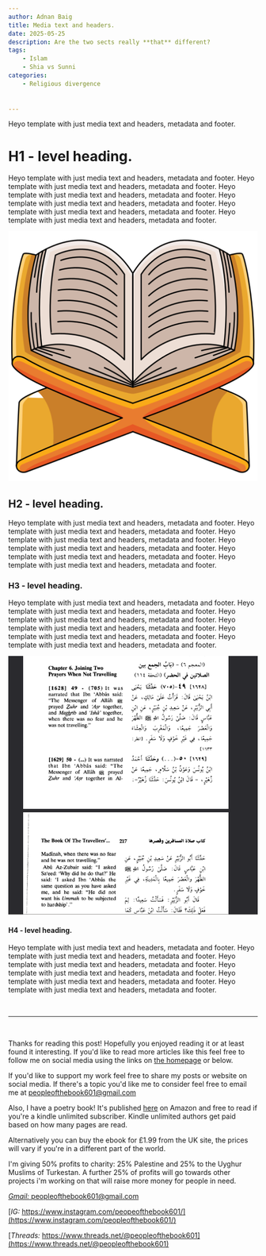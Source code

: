 ```yaml
---
author: Adnan Baig 
title: Media text and headers.
date: 2025-05-25 
description: Are the two sects really **that** different?
tags: 
    - Islam
    - Shia vs Sunni
categories:
    - Religious divergence


---
```


Heyo template with just media text and headers, metadata and footer.

<!--more-->


# H1 - level heading.

Heyo template with just media text and headers, metadata and footer.
Heyo template with just media text and headers, metadata and footer.
Heyo template with just media text and headers, metadata and footer.
Heyo template with just media text and headers, metadata and footer.
Heyo template with just media text and headers, metadata and footer.
Heyo template with just media text and headers, metadata and footer.




![coloured Quran:](/images/colouredQuran.png)



## H2 - level heading.

Heyo template with just media text and headers, metadata and footer.
Heyo template with just media text and headers, metadata and footer.
Heyo template with just media text and headers, metadata and footer.
Heyo template with just media text and headers, metadata and footer.
Heyo template with just media text and headers, metadata and footer.
Heyo template with just media text and headers, metadata and footer.


### H3 - level heading.

Heyo template with just media text and headers, metadata and footer.
Heyo template with just media text and headers, metadata and footer.
Heyo template with just media text and headers, metadata and footer.
Heyo template with just media text and headers, metadata and footer.
Heyo template with just media text and headers, metadata and footer.
Heyo template with just media text and headers, metadata and footer.



![combining prayers](/images/combiningPrayers.png)


#### H4 - level heading.

Heyo template with just media text and headers, metadata and footer.
Heyo template with just media text and headers, metadata and footer.
Heyo template with just media text and headers, metadata and footer.
Heyo template with just media text and headers, metadata and footer.
Heyo template with just media text and headers, metadata and footer.
Heyo template with just media text and headers, metadata and footer.


<br>

---

<br>

Thanks for reading this post! Hopefully you enjoyed reading it or at least found it interesting. If you'd like to read more articles like this feel free to follow me on social media using the links on [the homepage](https://peopleofthebook.co.uk) or below.

If you'd like to support my work feel free to share my posts or website on social media. If there's a topic you'd like me to consider feel free to email me at peopleofthebook601@gmail.com

Also, I have a poetry book! It's published [here](https://amzn.eu/d/3nzHMT6) on Amazon and free to read if you're a kindle unlimited subscriber. Kindle unlimited authors get paid based on how many pages are read.

Alternatively you can buy the ebook for £1.99 from the UK site, the prices will vary if you're in a different part of the world.

I'm giving 50% profits to charity: 25% Palestine and 25% to the Uyghur Muslims of Turkestan. A further 25% of profits will go towards other projects i'm working on that will raise more money for people in need.

[*Gmail:* peopleofthebook601@gmail.com](peopleofthebook601@gmail.com)

[*IG:* https://www.instagram.com/peopeofthebook601/](https://www.instagram.com/peopleofthebook601/)

[*Threads:* https://www.threads.net/@peopleofthebook601](https://www.threads.net/@peopleofthebook601)

